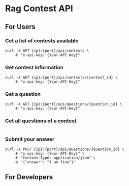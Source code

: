 # Rag Contest API

## For Users
### Get a list of contests available
```
curl -X GET {ip}:{port}/api/contests \
    -H "x-api-key: {Your-API-Key}"
```

### Get contest information
```
curl -X GET {ip}:{port}/api/contests/{contest_id} \
    -H "x-api-key: {Your-API-Key}"
```

### Get a question
```
curl -X GET {ip}:{port}/api/questions/{question_id} \
    -H "x-api-key: {Your-API-Key}"
```

### Get all questions of a contest
```
```

### Submit your answer
```
curl -X POST {ip}:{port}/api/questions/{question_id} \
    -H "x-api-key: {Your-API-Key}" \
    -H "Content-Type: application/json" \
    -d '{"answer": "I am fine"}'
```

## For Developers
